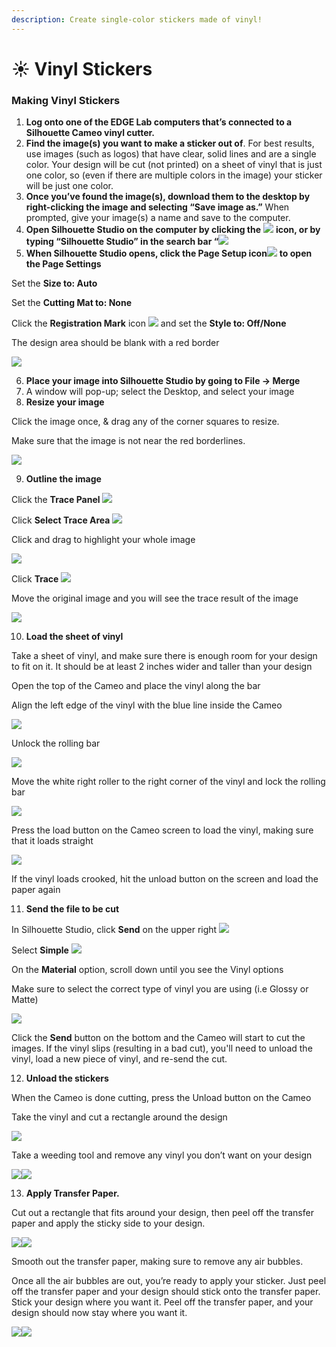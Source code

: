 ```yaml
---
description: Create single-color stickers made of vinyl!
---
```


# ☀ Vinyl Stickers

### **Making Vinyl Stickers**

1. **Log onto one of the EDGE Lab computers that’s connected to a Silhouette Cameo vinyl cutter.**
2. **Find the image(s) you want to make a sticker out of**. For best results, use images (such as logos) that have clear, solid lines and are a single color. Your design will be cut (not printed) on a sheet of vinyl that is just one color, so (even if there are multiple colors in the image) your sticker will be just one color.
3. **Once you’ve found the image(s), download them to the desktop by right-clicking the image and selecting “Save image as.”** When prompted, give your image(s) a name and save to the computer.
4. **Open Silhouette Studio on the computer by clicking the** ![](<../../.gitbook/assets/1 (3).png>) **icon, or by typing “Silhouette Studio” in the search bar “**![](../../.gitbook/assets/2.png)
5. **When Silhouette Studio opens, click the Page Setup icon**![](<../../.gitbook/assets/3 (2).png>) **to open the Page Settings**

Set the **Size to: Auto**

Set the **Cutting Mat to: None**

Click the **Registration Mark** icon ![](<../../.gitbook/assets/4 (4).png>) and set the **Style to: Off/None**

The design area should be blank with a red border

![](<../../.gitbook/assets/5 (3).png>)

6. **Place your image into Silhouette Studio by going to File -> Merge**
7. A window will pop-up; select the Desktop, and select your image
8. **Resize your image**

Click the image once, & drag any of the corner squares to resize.

Make sure that the image is not near the red borderlines.

![](<../../.gitbook/assets/6 (2).png>)

9. **Outline the image**

Click the **Trace Panel** ![](<../../.gitbook/assets/7 (1).png>)

Click **Select Trace Area** ![](<../../.gitbook/assets/8 (3).png>)

Click and drag to highlight your whole image

![](../../.gitbook/assets/9.png)

Click **Trace** ![](../../.gitbook/assets/10.png)

Move the original image and you will see the trace result of the image

![](<../../.gitbook/assets/11 (4).png>)

10. **Load the sheet of vinyl**

Take a sheet of vinyl, and make sure there is enough room for your design to fit on it. It should be at least 2 inches wider and taller than your design

Open the top of the Cameo and place the vinyl along the bar

Align the left edge of the vinyl with the blue line inside the Cameo

![](<../../.gitbook/assets/12 (1).jpeg>)

Unlock the rolling bar

![](<../../.gitbook/assets/13 (3).jpeg>)

Move the white right roller to the right corner of the vinyl and lock the rolling bar

![](<../../.gitbook/assets/14 (2).jpeg>)

Press the load button on the Cameo screen to load the vinyl, making sure that it loads straight

![](../../.gitbook/assets/15.jpeg)

If the vinyl loads crooked, hit the unload button on the screen and load the paper again

11. **Send the file to be cut**

In Silhouette Studio, click **Send** on the upper right ![](<../../.gitbook/assets/16 (1).png>)

Select **Simple** ![](../../.gitbook/assets/17.png)

On the **Material** option, scroll down until you see the Vinyl options

Make sure to select the correct type of vinyl you are using (i.e Glossy or Matte)

![](../../.gitbook/assets/18.png)

Click the **Send** button on the bottom and the Cameo will start to cut the images. If the vinyl slips (resulting in a bad cut), you'll need to unload the vinyl, load a new piece of vinyl, and re-send the cut.&#x20;

12. **Unload the stickers**

When the Cameo is done cutting, press the Unload button on the Cameo

Take the vinyl and cut a rectangle around the design

![](../../.gitbook/assets/19.jpeg)

Take a weeding tool and remove any vinyl you don’t want on your design

&#x20;![](https://lh4.googleusercontent.com/5BRz0zn2NH3e6BMKF6kX1b5dPGQbLQSqvH8hDiUK337fzc6Iqo16RhQigNP7YDog7T4nGGuDnd8cij7\_SPIi-fwUv4qG2ErOc3MW562kbuzCaH4zXkKAXcQr0ElXqBckLX0\_p-HF\_ymwB0f5BRlxlxw)![](https://lh4.googleusercontent.com/A3YtSK-Hrc2jEuQIrF1On9XGSV4v7MeQnCIm32TersFKIwiD5UR-rDCP5-f6jGI0ElVTibJNdYwsvkPjbuKcS8Rw2omnAQR6EcflWUCV8PUisCpVjRkZsgMu0U6s6GJcBqRTBChH1gXCprM3s7gt9D4)

13. **Apply Transfer Paper.**&#x20;

Cut out a rectangle that fits around your design, then peel off the transfer paper and apply the sticky side to your design.&#x20;

![](https://lh6.googleusercontent.com/eT6PjB2poLY9iu66sr7k54zQgJojyxXXI6VDP9UXP3D3himI6EuRUZFYKIx\_AljKi\_cwSmISyg9uOhHagNdGX3AtXRx6BL-bAJQLvI1DUX9Sd1KumWw80M3bZIXMHDeQRG4bmVwezs7qoeJcjnpoAUU)![](https://lh5.googleusercontent.com/eZAV6xIMbXLMeyd3sV5LGwLU3crznsNTl0boV63-mHlFxqIDL\_3aLofFl7PYJliJvCq136hX8T1pP\_iroJ0bT1ncaBptJh\_TuMZLWh1WfQbLJDTOUUtDbm7sVfaiIw\_AgWV\_jxarfhJPg5iX1NzCB8I)

Smooth out the transfer paper, making sure to remove any air bubbles.&#x20;

Once all the air bubbles are out, you’re ready to apply your sticker. Just peel off the transfer paper and your design should stick onto the transfer paper. Stick your design where you want it. Peel off the transfer paper, and your design should now stay where you want it.

![](https://lh5.googleusercontent.com/wBZyshgCdQIGKNX6f5vPf-ML6onTn3dsU8EStxjqdYFVpF57KXKvP63rgmAVBBiqhTkxtWluS3s3GZICLNe51H2sHYbFzxMP4W8HLbpZrN3o\_Ga0fwITiK\_zpI8td5tpQ0PJfIclOBx7qFoP9e8fPX0)![](https://lh4.googleusercontent.com/tWiWZvX9UckTJohH5d2CE6fO1WGKth6PrLWk9p2t3-uhjOufGX8NAYWix38pS0M8nUbzJdghJTXB3T1CByKYkGqzTJaQxO25MM9J62wCzqY7Jg3pwkP829ILLsq2u4o6yC-cNbIVgfPJ0yNyQWX3b80)
